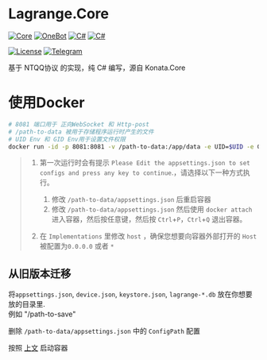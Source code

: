 # Lagrange.Core

[![Core](https://img.shields.io/badge/Lagrange-Core-blue)](#)
[![OneBot](https://img.shields.io/badge/Lagrange-OneBot-blue)](#)
[![C#](https://img.shields.io/badge/Core-%20.NET_6-blue)](#)
[![C#](https://img.shields.io/badge/OneBot-%20.NET_7-blue)](#)

[![License](https://img.shields.io/static/v1?label=LICENSE&message=GPL-3.0&color=lightrey)](#)
[![Telegram](https://img.shields.io/endpoint?url=https%3A%2F%2Ftelegram-badge-4mbpu8e0fit4.runkit.sh%2F%3Furl%3Dhttps%3A%2F%2Ft.me%2F%2B6HNTeJO0JqtlNmRl)](https://t.me/+6HNTeJO0JqtlNmRl)

基于 NTQQ协议 的实现，纯 C# 编写，源自 Konata.Core

# 使用Docker

```bash
# 8081 端口用于 正向WebSocket 和 Http-post
# /path-to-data 被用于存储程序运行时产生的文件
# UID Env 和 GID Env用于设置文件权限
docker run -id -p 8081:8081 -v /path-to-data:/app/data -e UID=$UID -e GID=$(id -g) ghcr.io/lagrangedev/lagrange.onebot:edge
```

> 1. 第一次运行时会有提示 `Please Edit the appsettings.json to set configs and press any key to continue`.，请选择以下一种方式执行。
>
>    1. 修改 `/path-to-data/appsettings.json` 后重启容器
>    2. 修改 `/path-to-data/appsettings.json` 然后使用 `docker attach` 进入容器，然后按任意键，然后按 `Ctrl`+`P`，`Ctrl`+`Q` 退出容器。
>
> 2. 在 `Implementations` 里修改 `host` ，确保您想要向容器外部打开的 `Host` 被配置为`0.0.0.0` 或者 `*`

## 从旧版本迁移

将`appsettings.json`, `device.json`, `keystore.json`, `lagrange-*.db` 放在你想要放的目录里.  
例如 "/path-to-save"

删除 `/path-to-data/appsettings.json` 中的 `ConfigPath` 配置

按照 [上文](#使用Docker) 启动容器